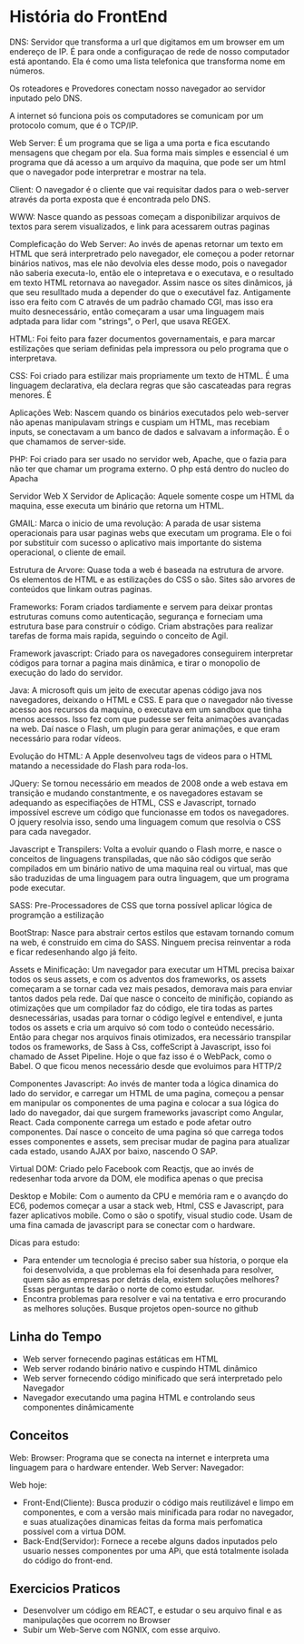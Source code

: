 # História do FrontEnd

DNS: Servidor que transforma a url que digitamos em um browser em um endereço de IP. É para onde a configuraçao de rede de nosso computador está apontando. Ela é como uma lista telefonica que transforma nome em números.

Os roteadores e Provedores conectam nosso navegador ao servidor inputado pelo DNS.

A internet só funciona pois os computadores se comunicam por um protocolo comum, que é o TCP/IP.

Web Server: É um programa que se liga a uma porta e fica escutando mensagens que chegam por ela. Sua forma mais simples e essencial é um programa que dá acesso a um arquivo da maquina, que pode ser um html que o navegador pode interpretrar e mostrar na tela.

Client: O navegador é o cliente que vai requisitar dados para o web-server através da porta exposta que é encontrada pelo DNS.

WWW: Nasce quando as pessoas começam a disponibilizar arquivos de textos para serem visualizados, e link para acessarem outras paginas

Compleficação do Web Server: Ao invés de apenas retornar um texto em HTML que será interpretrado pelo navegador, ele começou a poder retornar binários nativos, mas ele não devolvia eles desse modo, pois o navegador não saberia executa-lo, então ele o intepretava e o executava, e o resultado em texto HTML retornava ao navegador. Assim nasce os sites dinâmicos, já que seu resulltado muda a depender do que o executável faz. Antigamente isso era feito com C através de um padrão chamado CGI, mas isso era muito desnecessário, então começaram a usar uma linguagem mais adptada para lidar com "strings", o Perl, que usava REGEX.

HTML: Foi feito para fazer documentos governamentais, e para marcar estilizações que seriam definidas pela impressora ou pelo programa que o interpretava.

CSS: Foi criado para estilizar mais propriamente um texto de HTML. É uma linguagem declarativa, ela declara regras que são cascateadas para regras menores. É

Aplicações Web: Nascem quando os binários executados pelo web-server não apenas manipulavam strings e cuspiam um HTML, mas recebiam inputs, se conectavam a um banco de dados e salvavam a informação. É o que chamamos de server-side.

PHP: Foi criado para ser usado no servidor web, Apache, que o fazia para não ter que chamar um programa externo. O php está dentro do nucleo do Apacha

Servidor Web X Servidor de Aplicação: Aquele somente cospe um HTML da maquina, esse executa um binário que retorna um HTML.

GMAIL: Marca o inicio de uma revolução: A parada de usar sistema operacionais para usar paginas webs que executam um programa. Ele o foi por substituir com sucesso o aplicativo mais importante do sistema operacional, o cliente de email.

Estrutura de Arvore: Quase toda a web é baseada na estrutura de arvore. Os elementos de HTML e as estilizações do CSS o são. Sites são arvores de conteúdos que linkam outras paginas.

Frameworks: Foram criados tardiamente e servem para deixar prontas estruturas comuns como autenticação, segurança e forneciam uma estrutura base para construir o código. Criam abstrações para realizar tarefas de forma mais rapida, seguindo o conceito de Agil.

Framework javascript: Criado para os navegadores conseguirem interpretar códigos para tornar a pagina mais dinâmica, e tirar o monopolio de execução do lado do servidor.

Java: A microsoft quis um jeito de executar apenas código java nos navegadores, deixando o HTML e CSS. E para que o navegador não tivesse acesso aos recursos da maquina, o executava em um sandbox que tinha menos acessos. Isso fez com que pudesse ser feita animações avançadas na web. Daí nasce o Flash, um plugin para gerar animações, e que eram necessário para rodar vídeos.

Evolução do HTML: A Apple desenvolveu tags de videos para o HTML matando a necessidade do Flash para roda-los.

JQuery: Se tornou necessário em meados de 2008 onde a web estava em transição e mudando constantmente, e os navegadores estavam se adequando as especifiações de HTML, CSS e Javascript, tornado impossível escreve um código que funcionasse em todos os navegadores. O jquery resolvia isso, sendo uma linguagem comum que resolvia o CSS para cada navegador.

Javascript e Transpilers: Volta a evoluir quando o Flash morre, e nasce o conceitos de linguagens transpiladas, que não são códigos que serão compilados em um binário nativo de uma maquina real ou virtual, mas que são traduzidas de uma linguagem para outra linguagem, que um programa pode executar.

SASS: Pre-Processadores de CSS que torna possível aplicar lógica de programção a estilização

BootStrap: Nasce para abstrair certos estilos que estavam tornando comum na web, é construido em cima do SASS. Ninguem precisa reinventar a roda e ficar redesenhando algo já feito.

Assets e Minificação: Um navegador para executar um HTML precisa baixar todos os seus assets, e com os adventos dos frameworks, os assets começaram a se tornar cada vez mais pesados, demorava mais para enviar tantos dados pela rede. Daí que nasce o conceito de minifição, copiando as otimizações que um compilador faz do código, ele tira todas as partes desnecessárias, usadas para tornar o código legível e entendivel, e junta todos os assets e cria um arquivo só com todo o conteúdo necessário. Então para chegar nos arquivos finais otimizados, era necessário transpilar todos os frameworks, de Sass à Css, coffeScript à Javascript, isso foi chamado de Asset Pipeline. Hoje o que faz isso é o WebPack, como o Babel. O que ficou menos necessário desde que evoluimos para HTTP/2

Componentes Javascript: Ao invés de manter toda a lógica dinamica do lado do servidor, e carregar um HTML de uma pagina, começou a pensar em manipular os componentes de uma pagina e colocar a sua lógica do lado do navegador, dai que surgem frameworks javascript como Angular, React. Cada componente carrega um estado e pode afetar outro componentes. Daí nasce o conceito de uma pagina só que carrega todos esses componentes e assets, sem precisar mudar de pagina para atualizar cada estado, usando AJAX por baixo, nascendo O SAP.

Virtual DOM: Criado pelo Facebook com Reactjs, que ao invés de redesenhar toda arvore da DOM, ele modifica apenas o que precisa

Desktop e Mobile: Com o aumento da CPU e memória ram e o avançdo do EC6, podemos começar a usar a stack web, Html, CSS e Javascript, para fazer aplicativos mobile. Como o são o spotify, visual studio code. Usam de uma fina camada de javascript para se conectar com o hardware.

Dicas para estudo:

- Para entender um tecnologia é preciso saber sua hístoria, o porque ela foi desenvolvida, a que problemas ela foi desenhada para resolver, quem são as empresas por detrás dela, existem soluções melhores? Essas perguntas te darão o norte de como estudar.
- Encontra problemas para resolver e vai na tentativa e erro procurando as melhores soluções. Busque projetos open-source no github

## Linha do Tempo

- Web server fornecendo paginas estáticas em HTML
- Web server rodando binário nativo e cuspindo HTML dinâmico
- Web server fornecendo código minificado que será interpretado pelo Navegador
- Navegador executando uma pagina HTML e controlando seus componentes dinâmicamente

## Conceitos

Web:
Browser: Programa que se conecta na internet e interpreta uma linguagem para o hardware entender.
Web Server:
Navegador:

Web hoje:

- Front-End(Cliente): Busca produzir o código mais reutilizável e limpo em componentes, e com a versão mais minificada para rodar no navegador, e suas atualizações dinamicas feitas da forma mais perfomatica possível com a virtua DOM.
- Back-End(Servidor): Fornece a recebe alguns dados inputados pelo usuario nesses componentes por uma APi, que está totalmente isolada do código do front-end.

## Exercicios Praticos

- Desenvolver um código em REACT, e estudar o seu arquivo final e as manipulações que ocorrem no Browser
- Subir um Web-Serve com NGNIX, com esse arquivo.
